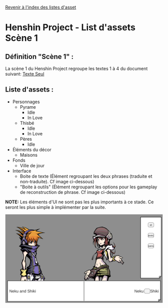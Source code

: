 <a href="/listes">Revenir à l'index des listes d'asset</a>

# Henshin Project - List d'assets Scène 1

## Définition "Scène 1" :
La scène 1 du Henshin Project regroupe les textes 1 à 4 du document suivant: [Texte Seul](https://henshin.jb-caillaud.fr/recherches/texte_seul.html)

## Liste d'assets :
- Personnages
  - Pyrame
    - Idle
    - In Love
  - Thisbé
    - Idle
    - In Love
  - Pères
    - Idle
- Éléments du décor
  - Maisons
- Fonds
  - Ville de jour
- Interface
  - Boite de texte (Élément regroupant les deux phrases (traduite et non-traduite). Cf image ci-dessous)
  - "Boite à outils" (Élément regroupant les options pour les gameplay de reconstruction de phrase. Cf image ci-dessous)

**NOTE:** Les éléments d'UI ne sont pas les plus importants à ce stade. Ce seront les plus simple à implémenter par la suite.

![Screenshot de référence](Scene1_ScreenshotReference.png)

